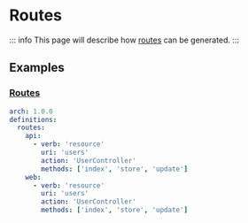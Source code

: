 # Routes

::: info
This page will describe how [routes](https://laravel.com/docs/10.x/routing) can be generated.
:::

## Examples

### [Routes](https://laravel.com/docs/10.x/routing#basic-routing)

```yaml
arch: 1.0.0
definitions:
  routes:
    api:
      - verb: 'resource'
        uri: 'users'
        action: 'UserController'
        methods: ['index', 'store', 'update']
    web:
      - verb: 'resource'
        uri: 'users'
        action: 'UserController'
        methods: ['index', 'store', 'update']
```
